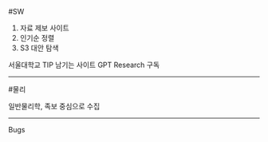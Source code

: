 #SW

1. 자료 제보 사이트
2. 인기순 정렬
3. S3 대안 탐색

서울대학교 TIP 남기는 사이트
GPT Research 구독

---

#물리

일반물리학, 족보 중심으로 수집

---

Bugs
